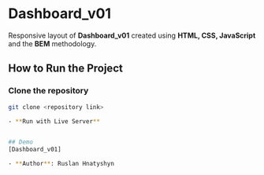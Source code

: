 # Dashboard_v01

Responsive layout of **Dashboard_v01** created using **HTML, CSS, JavaScript** and the **BEM** methodology.

## How to Run the Project

### Clone the repository
```bash
git clone <repository link>

- **Run with Live Server**


## Demo
[Dashboard_v01]

- **Author**: Ruslan Hnatyshyn

